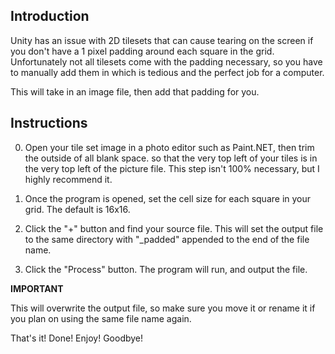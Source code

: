 Introduction
-----------------
Unity has an issue with 2D tilesets that can cause tearing on the screen if you don't have a 1 pixel padding around each square in the grid. Unfortunately not all tilesets come with the padding necessary, so you have to manually add them in which is tedious and the perfect job for a computer.

This will take in an image file, then add that padding for you.

Instructions
-----------------
0) Open your tile set image in a photo editor such as Paint.NET, then trim the outside of all blank space. so that the very top left of your tiles is in the very top left of the picture file. This step isn't 100% necessary, but I highly recommend it.

1) Once the program is opened, set the cell size for each square in your grid. The default is 16x16.

2) Click the "+" button and find your source file. This will set the output file to the same directory with "_padded" appended to the end of the file name.

3) Click the "Process" button. The program will run, and output the file.



****IMPORTANT****

This will overwrite the output file, so make sure you move it or rename it if you plan on using the same file name again.


That's it! Done! Enjoy! Goodbye!
